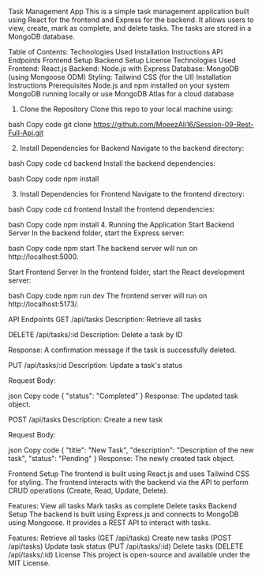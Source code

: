 Task Management App
This is a simple task management application built using React for the frontend and Express for the backend. It allows users to view, create, mark as complete, and delete tasks. The tasks are stored in a MongoDB database.

Table of Contents:
Technologies Used
Installation Instructions
API Endpoints
Frontend Setup
Backend Setup
License
Technologies Used
Frontend: React.js
Backend: Node.js with Express
Database: MongoDB (using Mongoose ODM)
Styling: Tailwind CSS (for the UI)
Installation Instructions
Prerequisites
Node.js and npm installed on your system
MongoDB running locally or use MongoDB Atlas for a cloud database
1. Clone the Repository
Clone this repo to your local machine using:

bash
Copy code
git clone https://github.com/MoeezAli16/Session-09-Rest-Full-Api.git

2. Install Dependencies for Backend
Navigate to the backend directory:

bash
Copy code
cd backend
Install the backend dependencies:

bash
Copy code
npm install

3. Install Dependencies for Frontend
Navigate to the frontend directory:

bash
Copy code
cd frontend
Install the frontend dependencies:

bash
Copy code
npm install
4. Running the Application
Start Backend Server
In the backend folder, start the Express server:

bash
Copy code
npm start
The backend server will run on http://localhost:5000.

Start Frontend Server
In the frontend folder, start the React development server:

bash
Copy code
npm run dev
The frontend server will run on http://localhost:5173/.

API Endpoints
GET /api/tasks
Description: Retrieve all tasks

DELETE /api/tasks/:id
Description: Delete a task by ID

Response: A confirmation message if the task is successfully deleted.

PUT /api/tasks/:id
Description: Update a task's status

Request Body:

json
Copy code
{
  "status": "Completed"
}
Response: The updated task object.

POST /api/tasks
Description: Create a new task

Request Body:

json
Copy code
{
  "title": "New Task",
  "description": "Description of the new task",
  "status": "Pending"
}
Response: The newly created task object.

Frontend Setup
The frontend is built using React.js and uses Tailwind CSS for styling. The frontend interacts with the backend via the API to perform CRUD operations (Create, Read, Update, Delete).

Features:
View all tasks
Mark tasks as complete
Delete tasks
Backend Setup
The backend is built using Express.js and connects to MongoDB using Mongoose. It provides a REST API to interact with tasks.

Features:
Retrieve all tasks (GET /api/tasks)
Create new tasks (POST /api/tasks)
Update task status (PUT /api/tasks/:id)
Delete tasks (DELETE /api/tasks/:id)
License
This project is open-source and available under the MIT License.

